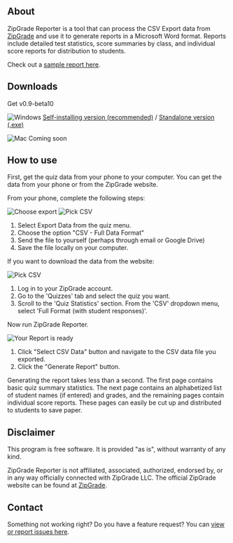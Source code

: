 ## About

ZipGrade Reporter is a tool that can process the CSV Export data from [ZipGrade](https://www.zipgrade.com/) and use it to generate reports in a Microsoft Word format. Reports include detailed test statistics, score summaries by class, and individual score reports for distribution to students.

Check out a [sample report here](https://github.com/joncoop/zipgrade-reporter/raw/master/sample/sample_report.docx).

## Downloads

Get v0.9-beta10

![Windows](https://raw.githubusercontent.com/joncoop/zipgrade-reporter/master/img/win.png) 
[Self-installing version (recommended)](https://github.com/joncoop/zipgrade-reporter/releases/download/v0.9-beta.10/ZipGrade.Reporter.Setup.exe)
 / 
[Standalone version (.exe)](https://github.com/joncoop/zipgrade-reporter/releases/download/v0.9-beta.10/ZipGrade.Reporter.exe)

![Mac](https://raw.githubusercontent.com/joncoop/zipgrade-reporter/master/img/mac.png) Coming soon

<!--![Linux](https://raw.githubusercontent.com/joncoop/zipgrade-reporter/master/img/lin.png) Coming Soon-->

## How to use

First, get the quiz data from your phone to your computer. You can get the data from your phone or from the ZipGrade website.

From your phone, complete the following steps:

![Choose export](https://raw.githubusercontent.com/joncoop/zipgrade-reporter/master/img/export.png)
![Pick CSV](https://raw.githubusercontent.com/joncoop/zipgrade-reporter/master/img/pick_csv.png)

  1. Select Export Data from the quiz menu.
  2. Choose the option "CSV - Full Data Format"
  3. Send the file to yourself (perhaps through email or Google Drive)
  4. Save the file locally on your computer.

If you want to download the data from the website:

  ![Pick CSV](https://raw.githubusercontent.com/joncoop/zipgrade-reporter/master/img/pick_csv_web.png)

  1. Log in to your ZipGrade account.
  2. Go to the 'Quizzes' tab and select the quiz you want.
  3. Scroll to the 'Quiz Statistics' section. From the 'CSV' dropdown menu, select 'Full Format (with student responses)'.

Now run ZipGrade Reporter.

  ![Your Report is ready](https://raw.githubusercontent.com/joncoop/zipgrade-reporter/master/img/ready.png)

  1. Click "Select CSV Data" button and navigate to the CSV data file you exported.
  2. Click the "Generate Report" button.

Generating the report takes less than a second. The first page contains basic quiz summary statistics. The next page contains an alphabetized list of student names (if entered) and grades, and the remaining pages contain individual score reports. These pages can easily be cut up and distributed to students to save paper.

<!--
## Donate

If want to support future development or just want to say thanks, consider [making a small donation](https://www.paypal.com/cgi-bin/webscr?cmd=_s-xclick&hosted_button_id=9Q3DTGDBMK7EJ&source=url).
-->
<!--
<form action="https://www.paypal.com/cgi-bin/webscr" method="post" target="_top">
<input type="hidden" name="cmd" value="_s-xclick" />
<input type="hidden" name="hosted_button_id" value="9Q3DTGDBMK7EJ" />
<input type="image" src="https://www.paypalobjects.com/en_US/i/btn/btn_donateCC_LG.gif" border="0" name="submit" title="PayPal - The safer, easier way to pay online!" alt="Donate with PayPal button" />
<img alt="" border="0" src="https://www.paypal.com/en_US/i/scr/pixel.gif" width="1" height="1" />
</form>
-->

## Disclaimer

This program is free software. It is provided "as is", without warranty of any kind.

ZipGrade Reporter is not affiliated, associated, authorized, endorsed by, or in any way officially connected with ZipGrade LLC. The official ZipGrade website can be found at [ZipGrade](https://www.zipgrade.com/).

## Contact

Something not working right? Do you have a feature request? You can [view or report issues here](https://github.com/joncoop/zipgrade-reporter/issues).
